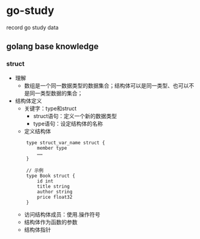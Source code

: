 # go-study
record go study data

## golang base knowledge
### struct
- 理解
    - 数组是一个同一数据类型的数据集合；结构体可以是同一类型、也可以不是同一类型数据的集合；
- 结构体定义
    - 关键字：type和struct
        - struct语句：定义一个新的数据类型
        - type语句：设定结构体的名称
    - 定义结构体
    ~~~
        type struct_var_name struct {
            member type
            ……
        }

        // 示例
        type Book struct {
            id int
            title string
            author string
            price float32
        }
    ~~~
    - 访问结构体成员：使用.操作符号
    - 结构体作为函数的参数
    - 结构体指针
